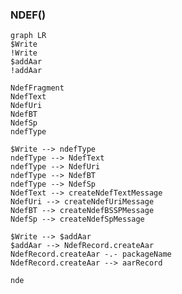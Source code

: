 




### NDEF()
``` mermaid
graph LR
$Write
!Write
$addAar
!addAar

NdefFragment
NdefText
NdefUri
NdefBT
NdefSp
ndefType

$Write --> ndefType
ndefType --> NdefText
ndefType --> NdefUri
ndefType --> NdefBT
ndefType --> NdefSp
NdefText --> createNdefTextMessage
NdefUri --> createNdefUriMessage
NdefBT --> createNdefBSSPMessage
NdefSp --> createNdefSpMessage

$Write --> $addAar
$addAar --> NdefRecord.createAar
NdefRecord.createAar -.- packageName
NdefRecord.createAar --> aarRecord

nde

```
```kotlin

```
<!--stackedit_data:
eyJoaXN0b3J5IjpbMTAzNTAwMDc2NywtODI4NTU2MzNdfQ==
-->